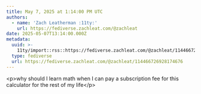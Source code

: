 ```yaml
---
title: May 7, 2025 at 1:14:00 PM UTC
authors:
  - name: 'Zach Leatherman :11ty:'
    url: https://fediverse.zachleat.com/@zachleat
date: 2025-05-07T13:14:00.000Z
metadata:
  uuid: >-
    11ty/import::rss::https://fediverse.zachleat.com/@zachleat/114466726928174676
  type: fediverse
  url: https://fediverse.zachleat.com/@zachleat/114466726928174676
---
```

\<p>why should I learn math when I can pay a subscription fee for this calculator for the rest of my life\</p>